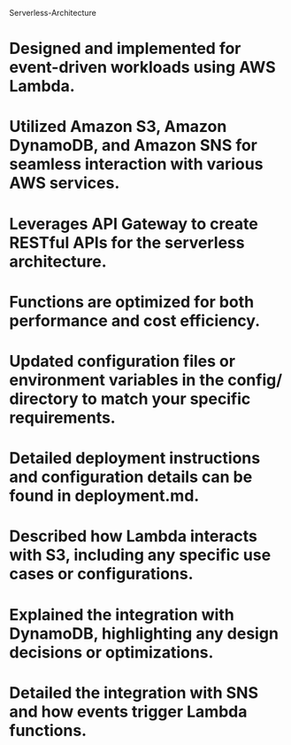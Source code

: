 Serverless-Architecture
# Designed and implemented for event-driven workloads using AWS Lambda.
# Utilized Amazon S3, Amazon DynamoDB, and Amazon SNS for seamless interaction with various AWS services.
# Leverages API Gateway to create RESTful APIs for the serverless architecture.
# Functions are optimized for both performance and cost efficiency.
# Updated configuration files or environment variables in the config/ directory to match your specific requirements.
# Detailed deployment instructions and configuration details can be found in deployment.md.
# Described how Lambda interacts with S3, including any specific use cases or configurations.
# Explained the integration with DynamoDB, highlighting any design decisions or optimizations.
# Detailed the integration with SNS and how events trigger Lambda functions.
